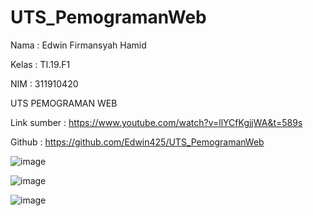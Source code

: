 # UTS_PemogramanWeb
Nama  : Edwin Firmansyah Hamid

Kelas   : TI.19.F1

NIM     : 311910420

UTS PEMOGRAMAN WEB


Link sumber : https://www.youtube.com/watch?v=llYCfKgjjWA&t=589s

Github : https://github.com/Edwin425/UTS_PemogramanWeb


![image](https://user-images.githubusercontent.com/77254428/117525073-eb4f8f80-afea-11eb-875a-e0024f28d408.png)


 

 
![image](https://user-images.githubusercontent.com/77254428/117525250-89dbf080-afeb-11eb-88a8-73d65ec95f95.png)


![image](https://user-images.githubusercontent.com/77254428/117525266-95c7b280-afeb-11eb-9c85-e23dd616dd97.png)

 

